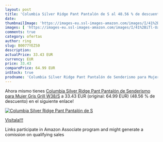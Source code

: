 ```yaml
---
layout: post
title: 'Columbia Silver Ridge Pant Pantalón de S al 48.56 % de descuento'
date: 
thumbnailImage: 'https://images-eu.ssl-images-amazon.com/images/I/41%2BiTl-UavL._SL200_.jpg'
images: [ 'https://images-eu.ssl-images-amazon.com/images/I/41%2BiTl-UavL._SL200_.jpg' ]
comments: true
category: ofertas
author: ring
slug: B0077YEZS0
description:
actualPrice: 33.43 EUR
currency: EUR
price: 33.43
comparePrice: 64.99 EUR
inStock: true
prodname: 'Columbia Silver Ridge Pant Pantalón de Senderismo para Mujer  Gris  Grill   W38/S'
---
```


Ahora mismo tienes [Columbia Silver Ridge Pant Pantalón de Senderismo para Mujer  Gris  Grill   W38/S](https://www.amazon.es/dp/B0077YEZS0/?tag=tolees-21) a 33.43 EUR (original: 64.99 EUR) (48.56 %  de descuento) en el siguiente enlace!

[![Columbia Silver Ridge Pant Pantalón de S](https://images-eu.ssl-images-amazon.com/images/I/41%2BiTl-UavL._SL200_.jpg)](https://www.amazon.es/dp/B0077YEZS0/?tag=tolees-21)

[Visítala!!!](https://www.amazon.es/dp/B0077YEZS0/?tag=tolees-21)

Links participate in Amazon Associate program and might generate a comission on qualifying sales
